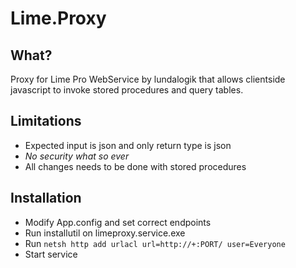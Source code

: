 # Lime.Proxy


## What?

Proxy for Lime Pro WebService by lundalogik that allows clientside javascript to invoke stored procedures and query tables.

## Limitations
* Expected input is json and only return type is json
* *No security what so ever*
* All changes needs to be done with stored procedures

## Installation
* Modify App.config and set correct endpoints
* Run installutil on limeproxy.service.exe
* Run `netsh http add urlacl url=http://+:PORT/ user=Everyone`
* Start service
